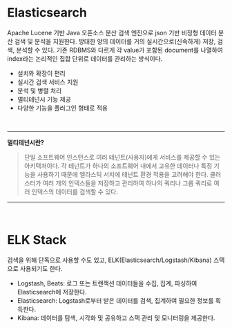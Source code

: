 # Elasticsearch
Apache Lucene 기반 Java 오픈소스 분산 검색 엔진으로 json 기반 비정형 데이터 분산 검색 및 분석을 지원한다. 방대한 양의 데이터를 거의 실시간으로(신속하게) 저장, 검색, 분석할 수 있다. 기존 RDBMS와 다르게 각 value가 포함된 document를 나열하여 index라는 논리적인 집합 단위로 데이터를 관리하는 방식이다.

- 설치와 확장이 편리
- 실시간 검색 서비스 지원
- 분석 및 병렬 처리
- 멀티테넌시 기능 제공
- 다양한 기능을 플러그인 형태로 적용
<br>

---
**멀티테넌시란?**

> 단일 소프트웨어 인스턴스로 여러 테넌트(사용자)에게 서비스를 제공할 수 있는 아키텍처이다. 각 테넌트가 하나의 소프트웨어 내에서 고유한 데이터나 특정 기능을 사용하기 때문에 엘라스틱 서치에 테넌트 환경 적용을 고려해야 한다.
클러스터가 여러 개의 인덱스들을 저장하고 관리하여 하나의 쿼리나 그룹 쿼리로 여러 인덱스의 데이터를 검색할 수 있다.
---

<br>

# ELK Stack

검색을 위해 단독으로 사용할 수도 있고, ELK(Elasticsearch/Logstash/Kibana) 스택으로 사용되기도 한다.

- Logstash, Beats: 로그 또는 트랜잭션 데이터들을 수집, 집계, 파싱하여 Elasticsearch에 저장한다.
- Elasticsearch: Logstash로부터 받은 데이터를 검색, 집계하여 필요한 정보를 획득한다.
- Kibana: 데이터를 탐색, 시각화 및 공유하고 스택 관리 및 모니터링을 제공한다.